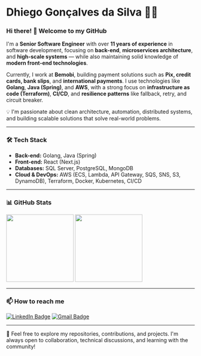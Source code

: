 # Dhiego Gonçalves da Silva 👨‍💻

### Hi there! 👋 Welcome to my GitHub

I'm a **Senior Software Engineer** with over **11 years of experience** in software development, focusing on **back-end**, **microservices architecture**, and **high-scale systems** — while also maintaining solid knowledge of **modern front-end technologies**.

Currently, I work at **Bemobi**, building payment solutions such as **Pix, credit cards, bank slips**, and **international payments**. I use technologies like **Golang**, **Java (Spring)**, and **AWS**, with a strong focus on **infrastructure as code (Terraform)**, **CI/CD**, and **resilience patterns** like fallback, retry, and circuit breaker.

💡 I'm passionate about clean architecture, automation, distributed systems, and building scalable solutions that solve real-world problems.

---

### 🛠️ Tech Stack

- **Back-end:** Golang, Java (Spring)
- **Front-end:** React (Next.js)
- **Databases:** SQL Server, PostgreSQL, MongoDB
- **Cloud & DevOps:** AWS (ECS, Lambda, API Gateway, SQS, SNS, S3, DynamoDB), Terraform, Docker, Kubernetes, CI/CD

---

### 📊 GitHub Stats

<div>
  <img height="180em" src="https://github-readme-stats-sigma-five.vercel.app/api?username=dhiegogoncalves&show_icons=true&theme=tokyonight"/>
  <img height="180em" src="https://github-readme-stats.vercel.app/api/top-langs/?username=dhiegogoncalves&show_icons=true&theme=tokyonight&layout=compact"/>
</div>

---

### 📫 How to reach me

[![LinkedIn Badge](https://img.shields.io/badge/-LinkedIn-blue?style=flat-square&logo=Linkedin&logoColor=white&link=https://www.linkedin.com/in/dhiegogoncalves/)](https://www.linkedin.com/in/dhiegogoncalves/)
[![Gmail Badge](https://img.shields.io/badge/-Gmail-c14438?style=flat-square&logo=Gmail&logoColor=white&link=mailto:dhhiego@gmail.com)](mailto:dhhiego@gmail.com)

---

🚀 Feel free to explore my repositories, contributions, and projects. I'm always open to collaboration, technical discussions, and learning with the community!
